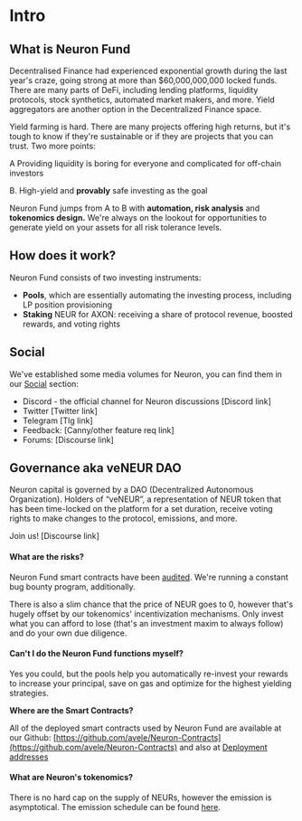 # Intro

## What is Neuron Fund

Decentralised Finance had experienced exponential growth during the last year's craze, going strong at more than $60,000,000,000 locked funds. There are many parts of DeFi, including lending platforms, liquidity protocols, stock synthetics, automated market makers, and more. Yield aggregators are another option in the Decentralized Finance space.

Yield farming is hard. There are many projects offering high returns, but it's tough to know if they're sustainable or if they are projects that you can trust. Two more points:

A Providing liquidity is boring for everyone and complicated for off-chain investors

B. High-yield and **provably** safe investing as the goal

Neuron Fund jumps from A to B with **automation, risk analysis** and **tokenomics design.** We're always on the lookout for opportunities to generate yield on your assets for all risk tolerance levels.

## How does it work?

Neuron Fund consists of two investing instruments:

* **Pools**, which are essentially automating the investing process, including LP position provisioning
* **Staking** NEUR for AXON: receiving a share of protocol revenue, boosted rewards, and voting rights

## Social

We've established some media volumes for Neuron, you can find them in our [Social](https://www.notion.so/Social-38ac7bbd4f764542b45259566b51154a) section:

* Discord - the official channel for Neuron discussions \[Discord link\]
* Twitter \[Twitter link\]
* Telegram \[Tlg link\]
* Feedback: \[Canny/other feature req link\]
* Forums: \[Discourse link\]

## Governance aka veNEUR DAO

Neuron capital is governed by a DAO \(Decentralized Autonomous Organization\). Holders of “veNEUR”, a representation of NEUR token that has been time-locked on the platform for a set duration, receive voting rights to make changes to the protocol, emissions, and more.

Join us! \[Discourse link\]

#### **What are the risks?**

Neuron Fund smart contracts have been [audited](tokenomics/security.md). We're running a constant bug bounty program, additionally.

There is also a slim chance that the price of NEUR goes to 0, however that's hugely offset by our tokenomics' incentivization mechanisms. Only invest what you can afford to lose \(that's an investment maxim to always follow\) and do your own due diligence.

#### Can't I do the Neuron Fund functions myself?

Yes you could, but the pools help you automatically re-invest your rewards to increase your principal, save on gas and optimize for the highest yielding strategies.

**Where are the Smart Contracts?**

All of the deployed smart contracts used by Neuron Fund are available at our Github: [https://github.com/avele/Neuron-Contracts](https://github.com/avele/Neuron-Contracts) and also at [Deployment addresses](reference/deployment-addresses.md)

#### **What are Neuron's tokenomics?**

There is no hard cap on the supply of NEURs, however the emission is asymptotical. The emission schedule can be found [here](tokenomics/emission.md).

